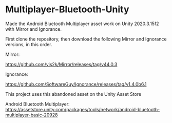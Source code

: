 # Multiplayer-Bluetooth-Unity
Made the Android Bluetooth Multiplayer asset work on Unity 2020.3.15f2 with Mirror and Ignorance.

First clone the repository, then download the following Mirror and Ignorance versions, in this order.

Mirror:

https://github.com/vis2k/Mirror/releases/tag/v44.0.3

Ignorance:

https://github.com/SoftwareGuy/Ignorance/releases/tag/v1.4.0b6.1

This project uses this abandoned asset on the Unity Asset Store

Android Bluetooth Multiplayer:
https://assetstore.unity.com/packages/tools/network/android-bluetooth-multiplayer-basic-20928
